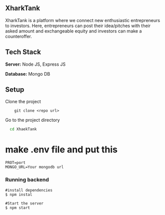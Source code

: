 ## XharkTank

 XharkTank is a platform where we connect new enthusiastic entrepreneurs to investors. Here, entrepreneurs can post their idea/pitches with their asked amount and exchangeable equity and investors can make a counteroffer.

 ## Tech Stack

**Server:** Node JS, Express JS

**Database:** Mongo DB

## Setup

Clone the project
```
    git clone <repo url>
```

Go to the project directory

```bash
  cd XhaekTank
```


# make .env file and put this 
```
PROT=port
MONGO_URL=Your mongodb url

```

### Running backend




```shell
#install dependencies
$ npm instal

#Start the server
$ npm start

```